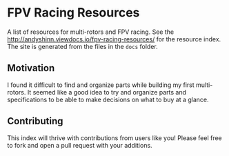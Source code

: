 # FPV Racing Resources

A list of resources for multi-rotors and FPV racing. See the http://andyshinn.viewdocs.io/fpv-racing-resources/ for the resource index. The site is generated from the files in the `docs` folder.

## Motivation

I found it difficult to find and organize parts while building my first multi-rotors. It seemed like a good idea to try and organize parts and specifications to be able to make decisions on what to buy at a glance.

## Contributing

This index will thrive with contributions from users like you! Please feel free to fork and open a pull request with your additions.
